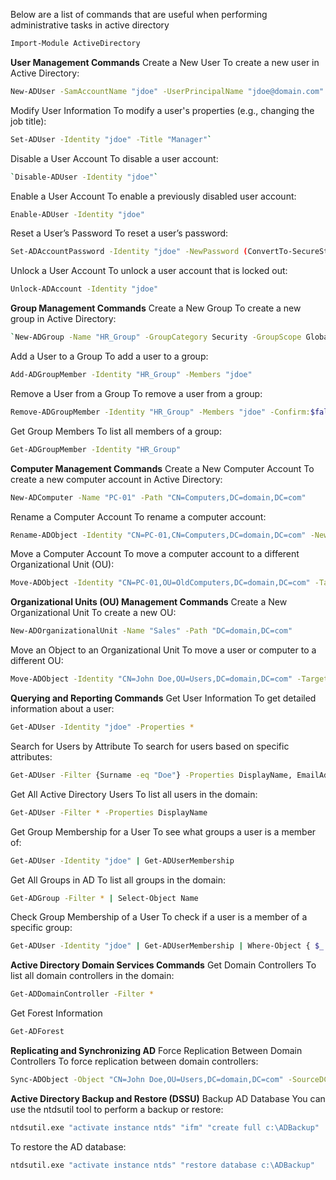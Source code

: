 Below are a list of commands that are useful when performing administrative tasks in active directory

```sh
Import-Module ActiveDirectory
```


**User Management Commands**
Create a New User
To create a new user in Active Directory:

```sh
New-ADUser -SamAccountName "jdoe" -UserPrincipalName "jdoe@domain.com" -Name "John Doe" -GivenName "John" -Surname "Doe" -DisplayName "John Doe" -Path "CN=Users,DC=domain,DC=com" -AccountPassword (ConvertTo-SecureString "P@ssw0rd" -AsPlainText -Force) -Enabled $true
```
Modify User Information
To modify a user's properties (e.g., changing the job title):

```sh
Set-ADUser -Identity "jdoe" -Title "Manager"`
```
Disable a User Account
To disable a user account:

```sh
`Disable-ADUser -Identity "jdoe"`
```

Enable a User Account
To enable a previously disabled user account:

```sh
Enable-ADUser -Identity "jdoe"
```

Reset a User’s Password
To reset a user’s password:

```sh
Set-ADAccountPassword -Identity "jdoe" -NewPassword (ConvertTo-SecureString "NewP@ssw0rd" -AsPlainText -Force) -Reset
```

Unlock a User Account
To unlock a user account that is locked out:

```sh
Unlock-ADAccount -Identity "jdoe"
```

**Group Management Commands**
Create a New Group
To create a new group in Active Directory:

```sh
`New-ADGroup -Name "HR_Group" -GroupCategory Security -GroupScope Global -Path "CN=Users,DC=domain,DC=com"`
```

Add a User to a Group
To add a user to a group:

```sh
Add-ADGroupMember -Identity "HR_Group" -Members "jdoe"
```

Remove a User from a Group
To remove a user from a group:

```sh
Remove-ADGroupMember -Identity "HR_Group" -Members "jdoe" -Confirm:$false
```

Get Group Members
To list all members of a group:

```sh
Get-ADGroupMember -Identity "HR_Group"
```

**Computer Management Commands**
Create a New Computer Account
To create a new computer account in Active Directory:

```sh
New-ADComputer -Name "PC-01" -Path "CN=Computers,DC=domain,DC=com"
```
Rename a Computer Account
To rename a computer account:

```sh
Rename-ADObject -Identity "CN=PC-01,CN=Computers,DC=domain,DC=com" -NewName "PC-02"
```

Move a Computer Account
To move a computer account to a different Organizational Unit (OU):

```sh
Move-ADObject -Identity "CN=PC-01,OU=OldComputers,DC=domain,DC=com" -TargetPath "OU=NewComputers,DC=domain,DC=com"
```

**Organizational Units (OU) Management Commands**
Create a New Organizational Unit
To create a new OU:

```sh
New-ADOrganizationalUnit -Name "Sales" -Path "DC=domain,DC=com"
```

Move an Object to an Organizational Unit
To move a user or computer to a different OU:

```sh
Move-ADObject -Identity "CN=John Doe,OU=Users,DC=domain,DC=com" -TargetPath "OU=Sales,DC=domain,DC=com"
```

**Querying and Reporting Commands**
Get User Information
To get detailed information about a user:

```sh
Get-ADUser -Identity "jdoe" -Properties *
```

Search for Users by Attribute
To search for users based on specific attributes:

```sh
Get-ADUser -Filter {Surname -eq "Doe"} -Properties DisplayName, EmailAddress
```

Get All Active Directory Users
To list all users in the domain:

```sh
Get-ADUser -Filter * -Properties DisplayName
```

Get Group Membership for a User
To see what groups a user is a member of:

```sh
Get-ADUser -Identity "jdoe" | Get-ADUserMembership
```

Get All Groups in AD
To list all groups in the domain:

```sh
Get-ADGroup -Filter * | Select-Object Name
```

Check Group Membership of a User
To check if a user is a member of a specific group:

```sh
Get-ADUser -Identity "jdoe" | Get-ADUserMembership | Where-Object { $_.Name -eq "HR_Group" }
```

**Active Directory Domain Services Commands**
Get Domain Controllers
To list all domain controllers in the domain:

```sh
Get-ADDomainController -Filter *
```

Get Forest Information
```sh
Get-ADForest
```

**Replicating and Synchronizing AD**
Force Replication Between Domain Controllers
To force replication between domain controllers:

```sh
Sync-ADObject -Object "CN=John Doe,OU=Users,DC=domain,DC=com" -SourceDC "DC1.domain.com" -TargetDC "DC2.domain.com"
```

**Active Directory Backup and Restore (DSSU)**
Backup AD Database
You can use the ntdsutil tool to perform a backup or restore:

```sh
ntdsutil.exe "activate instance ntds" "ifm" "create full c:\ADBackup"
```

To restore the AD database:
```sh
ntdsutil.exe "activate instance ntds" "restore database c:\ADBackup"
```
